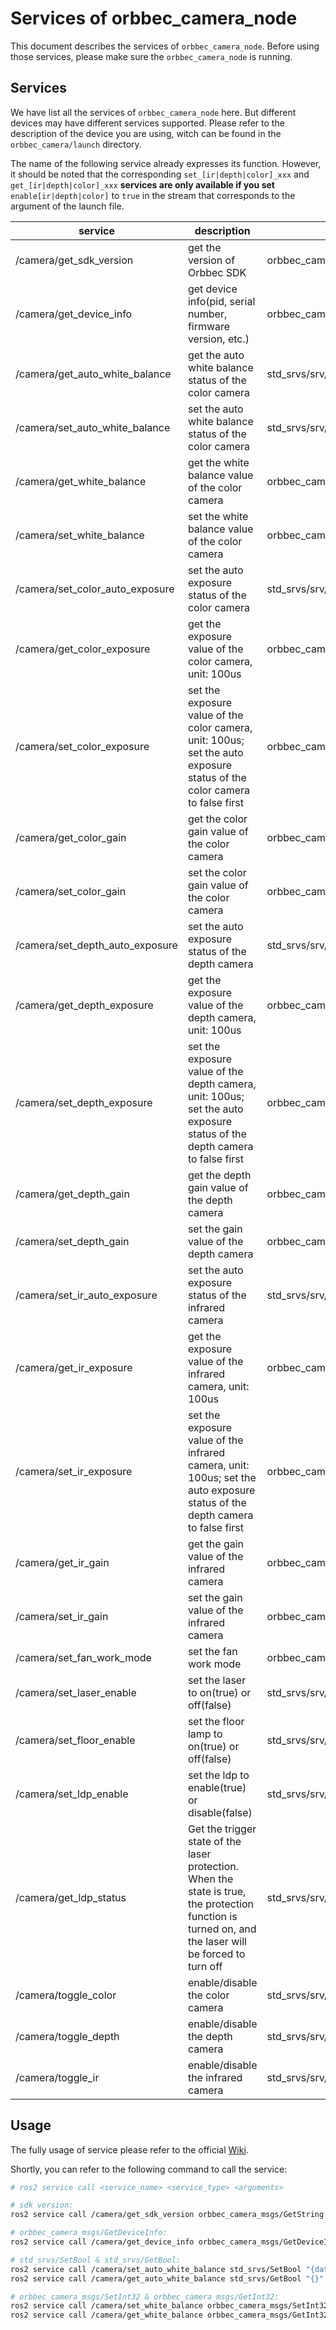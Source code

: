 # Services of orbbec_camera_node

This document describes the services of `orbbec_camera_node`. Before using those services, please make sure the `orbbec_camera_node` is running.

## Services

We have list all the services of `orbbec_camera_node` here. But different devices may have different services supported. Please refer to the description of the device you are using, witch can be found in the `orbbec_camera/launch` directory.

The name of the following service already expresses its function. However, it should be noted that the corresponding `set_[ir|depth|color]_xxx` and `get_[ir|depth|color]_xxx` **services are only available if you set** `enable[ir|depth|color]` to `true` in the stream that corresponds to the argument of the launch file.

| service | description | srv |
| -- | -- | -- |
| /camera/get_sdk_version | get the version of Orbbec SDK | orbbec_camera_msgs/srv/GetString |
| /camera/get_device_info | get device info(pid, serial number, firmware version, etc.) | orbbec_camera_msgs/srv/GetDeviceInfo |
| /camera/get_auto_white_balance | get the auto white balance status of the color camera | std_srvs/srv/GetBool |
| /camera/set_auto_white_balance | set the auto white balance status of the color camera | std_srvs/srv/SetBool |
| /camera/get_white_balance | get the white balance value of the color camera | orbbec_camera_msgs/srv/GetInt32 |
| /camera/set_white_balance | set the white balance value of the color camera | orbbec_camera_msgs/srv/SetInt32 |
| /camera/set_color_auto_exposure | set the auto exposure status of the color camera | std_srvs/srv/SetBool |
| /camera/get_color_exposure | get the exposure value of the color camera, unit: 100us | orbbec_camera_msgs/srv/GetInt32 |
| /camera/set_color_exposure | set the exposure value of the color camera, unit: 100us; set the auto exposure status of the color camera to false first| orbbec_camera_msgs/srv/SetInt32 |
| /camera/get_color_gain | get the color gain value of the color camera | orbbec_camera_msgs/srv/GetInt32 |
| /camera/set_color_gain | set the color gain value of the color camera | orbbec_camera_msgs/srv/SetInt32 |
| /camera/set_depth_auto_exposure | set the auto exposure status of the depth camera | std_srvs/srv/SetBool |
| /camera/get_depth_exposure | get the exposure value of the depth camera, unit: 100us | orbbec_camera_msgs/srv/GetInt32 |
| /camera/set_depth_exposure | set the exposure value of the depth camera, unit: 100us; set the auto exposure status of the depth camera to false first | orbbec_camera_msgs/srv/SetInt32 |
| /camera/get_depth_gain | get the depth gain value of the depth camera | orbbec_camera_msgs/srv/GetInt32 |
| /camera/set_depth_gain | set the gain value of the depth camera | orbbec_camera_msgs/srv/SetInt32 |
| /camera/set_ir_auto_exposure | set the auto exposure status of the infrared camera | std_srvs/srv/SetBool |
| /camera/get_ir_exposure | get the exposure value of the infrared camera, unit: 100us | orbbec_camera_msgs/srv/GetInt32 |
| /camera/set_ir_exposure | set the exposure value of the infrared camera, unit: 100us; set the auto exposure status of the depth camera to false first  | orbbec_camera_msgs/srv/SetInt32 |
| /camera/get_ir_gain | get the gain value of the infrared camera | orbbec_camera_msgs/srv/GetInt32 |
| /camera/set_ir_gain | set the gain value of the infrared camera | orbbec_camera_msgs/srv/SetInt32 |
| /camera/set_fan_work_mode | set the fan work mode | orbbec_camera_msgs/srv/SetInt32 |
| /camera/set_laser_enable | set the laser to on(true) or off(false)  | std_srvs/srv/SetBool |
| /camera/set_floor_enable | set the floor lamp to on(true) or off(false) | std_srvs/srv/SetBool |
| /camera/set_ldp_enable | set the ldp to enable(true) or disable(false) | std_srvs/srv/SetBool |
| /camera/get_ldp_status | Get the trigger state of the laser protection. When the state is true, the protection function is turned on, and the laser will be forced to turn off | std_srvs/srv/GetBool |
| /camera/toggle_color | enable/disable the color camera | std_srvs/srv/SetBool |
| /camera/toggle_depth | enable/disable the depth camera | std_srvs/srv/SetBool |
| /camera/toggle_ir | enable/disable the infrared camera| std_srvs/srv/SetBool |

## Usage

The fully usage of service please refer to the official [Wiki](https://docs.ros.org/en/humble/Tutorials/Beginner-CLI-Tools/Understanding-ROS2-Services/Understanding-ROS2-Services.html).

Shortly, you can refer to the following command to call the service:

``` bash
# ros2 service call <service_name> <service_type> <arguments>

# sdk version:
ros2 service call /camera/get_sdk_version orbbec_camera_msgs/GetString "{}"

# orbbec_camera_msgs/GetDeviceInfo:
ros2 service call /camera/get_device_info orbbec_camera_msgs/GetDeviceInfo "{}"

# std_srvs/SetBool & std_srvs/GetBool:
ros2 service call /camera/set_auto_white_balance std_srvs/SetBool "{data: true}"
ros2 service call /camera/get_auto_white_balance std_srvs/GetBool "{}"

# orbbec_camera_msgs/SetInt32 & orbbec_camera_msgs/GetInt32:
ros2 service call /camera/set_white_balance orbbec_camera_msgs/SetInt32 "{data: 500}"
ros2 service call /camera/get_white_balance orbbec_camera_msgs/GetInt32 "{}"
```